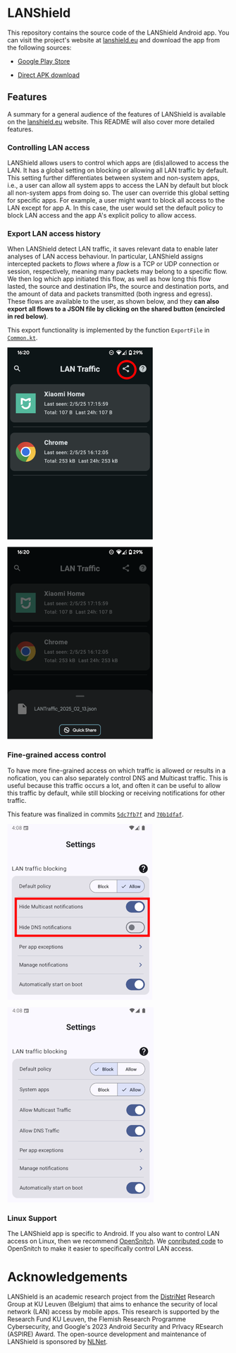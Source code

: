 # LANShield

This repository contains the source code of the LANShield Android app. You can visit the project's website at [lanshield.eu](https://lanshield.eu/) and download the app from the following sources:

* [Google Play Store](https://play.google.com/store/apps/details?id=org.distrinet.lanshield)

* [Direct APK download](https://gitlab.kuleuven.be/distrinet/research/netsec/lanshield/-/releases)


## Features

A summary for a general audience of the features of LANShield is available on the [lanshield.eu](https://lanshield.eu/) website. This README will also cover more detailed features.

### Controlling LAN access

LANShield allows users to control which apps are (dis)allowed to access the LAN. It has a global setting on blocking or allowing all LAN traffic by default. This setting further differentiates between system and non-system apps, i.e., a user can allow all system apps to access the LAN by default but block all non-system apps from doing so. The user can override this global setting for specific apps. For example, a user might want to block all access to the LAN except for app A. In this case, the user would set the default policy to block LAN access and the app A's explicit policy to allow access.

### Export LAN access history

When LANShield detect LAN traffic, it saves relevant data to enable later analyses of LAN access behaviour.
In particular, LANShield assigns intercepted packets to _flows_ where a _flow_ is a TCP or UDP connection or session, respectively, meaning many packets may belong to a specific flow. We then log which app initiated this flow, as well as how long this flow lasted, the source and destination IPs, the source and destination ports, and the amount of data and packets transmitted (both ingress and egress). These flows are available to the user, as shown below, and they **can also export all flows to a JSON file by clicking on the shared button (encircled in red below)**.

This export functionality is implemented by the function `ExportFile` in [`Common.kt`](app/src/main/java/org/distrinet/lanshield/ui/components/Common.kt).

![IMAGE_DESCRIPTION](docs/export1.png)

![IMAGE_DESCRIPTION](docs/export2.png)

### Fine-grained access control

To have more fine-grained access on which traffic is allowed or results in a nofication, you can also separately control DNS and Multicast traffic. This is useful because this traffic occurs a lot, and often it can be useful to allow this traffic by default, while still blocking or receiving notifications for other traffic.

This feature was finalized in commits [`5dc7fb7f`](5dc7fb7f) and [`70b1dfaf`](70b1dfaf).

![IMAGE_DESCRIPTION](docs/finegrained1.png)

![IMAGE_DESCRIPTION](docs/finegrained2.png)

### Linux Support

The LANShield app is specific to Android. If you also want to control LAN access on Linux, then we recommend [OpenSnitch](https://github.com/evilsocket/opensnitch). We [conributed code](https://github.com/evilsocket/opensnitch/pull/1237) to OpenSnitch to make it easier to specifically control LAN access.

# Acknowledgements

LANShield is an academic research project from the [DistriNet](https://distrinet.cs.kuleuven.be/) Research Group at KU Leuven (Belgium) that aims to enhance the security of local network (LAN) access by mobile apps. This research is supported by the Research Fund KU Leuven, the Flemish Research Programme Cybersecurity, and Google's 2023 Android Security and PrIvacy REsearch (ASPIRE) Award. The open-source development and maintenance of LANShield is sponsored by [NLNet](https://nlnet.nl/project/LocalShield/).

